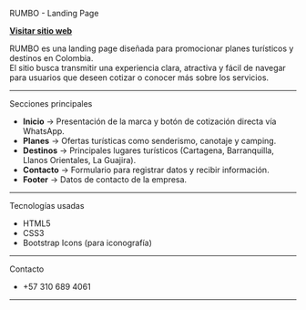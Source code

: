 RUMBO - Landing Page

[**Visitar sitio web**](https://manuel5890.github.io/rumbo-practica-html-css/)

RUMBO es una landing page diseñada para promocionar planes turísticos y destinos en Colombia.  
El sitio busca transmitir una experiencia clara, atractiva y fácil de navegar para usuarios que deseen cotizar o conocer más sobre los servicios.

---

Secciones principales

- **Inicio** → Presentación de la marca y botón de cotización directa vía WhatsApp.  
- **Planes** → Ofertas turísticas como senderismo, canotaje y camping.  
- **Destinos** → Principales lugares turísticos (Cartagena, Barranquilla, Llanos Orientales, La Guajira).  
- **Contacto** → Formulario para registrar datos y recibir información.  
- **Footer** → Datos de contacto de la empresa.  

---

Tecnologías usadas

- HTML5  
- CSS3  
- Bootstrap Icons (para iconografía)  

---

Contacto

-  +57 310 689 4061  

---
